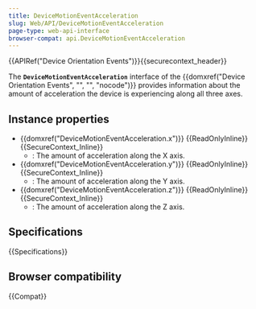 ```yaml
---
title: DeviceMotionEventAcceleration
slug: Web/API/DeviceMotionEventAcceleration
page-type: web-api-interface
browser-compat: api.DeviceMotionEventAcceleration
---
```


{{APIRef("Device Orientation Events")}}{{securecontext_header}}

The **`DeviceMotionEventAcceleration`** interface of the {{domxref("Device Orientation Events", "", "", "nocode")}} provides information about the amount of acceleration the device is experiencing along all three axes.

## Instance properties

- {{domxref("DeviceMotionEventAcceleration.x")}} {{ReadOnlyInline}} {{SecureContext_Inline}}
  - : The amount of acceleration along the X axis.
- {{domxref("DeviceMotionEventAcceleration.y")}} {{ReadOnlyInline}} {{SecureContext_Inline}}
  - : The amount of acceleration along the Y axis.
- {{domxref("DeviceMotionEventAcceleration.z")}} {{ReadOnlyInline}} {{SecureContext_Inline}}
  - : The amount of acceleration along the Z axis.

## Specifications

{{Specifications}}

## Browser compatibility

{{Compat}}
